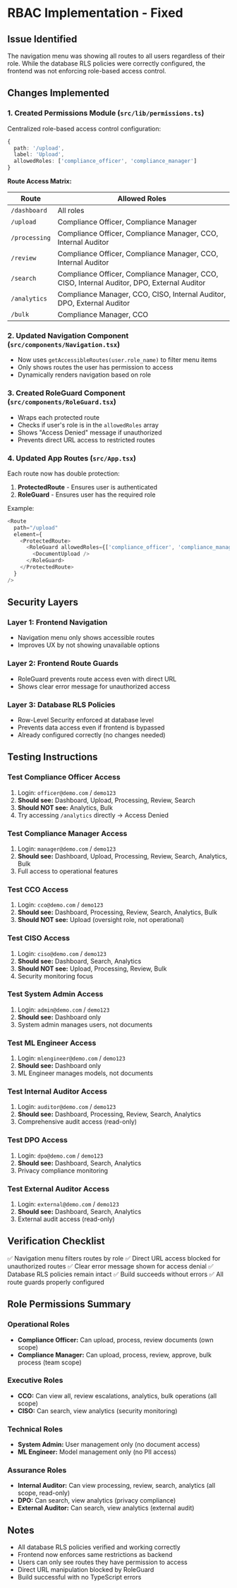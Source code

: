 # RBAC Implementation - Fixed

## Issue Identified

The navigation menu was showing all routes to all users regardless of their role. While the database RLS policies were correctly configured, the frontend was not enforcing role-based access control.

## Changes Implemented

### 1. Created Permissions Module (`src/lib/permissions.ts`)

Centralized role-based access control configuration:

```typescript
{
  path: '/upload',
  label: 'Upload',
  allowedRoles: ['compliance_officer', 'compliance_manager']
}
```

**Route Access Matrix:**

| Route | Allowed Roles |
|-------|--------------|
| `/dashboard` | All roles |
| `/upload` | Compliance Officer, Compliance Manager |
| `/processing` | Compliance Officer, Compliance Manager, CCO, Internal Auditor |
| `/review` | Compliance Officer, Compliance Manager, CCO, Internal Auditor |
| `/search` | Compliance Officer, Compliance Manager, CCO, CISO, Internal Auditor, DPO, External Auditor |
| `/analytics` | Compliance Manager, CCO, CISO, Internal Auditor, DPO, External Auditor |
| `/bulk` | Compliance Manager, CCO |

### 2. Updated Navigation Component (`src/components/Navigation.tsx`)

- Now uses `getAccessibleRoutes(user.role_name)` to filter menu items
- Only shows routes the user has permission to access
- Dynamically renders navigation based on role

### 3. Created RoleGuard Component (`src/components/RoleGuard.tsx`)

- Wraps each protected route
- Checks if user's role is in the `allowedRoles` array
- Shows "Access Denied" message if unauthorized
- Prevents direct URL access to restricted routes

### 4. Updated App Routes (`src/App.tsx`)

Each route now has double protection:
1. **ProtectedRoute** - Ensures user is authenticated
2. **RoleGuard** - Ensures user has the required role

Example:
```typescript
<Route
  path="/upload"
  element={
    <ProtectedRoute>
      <RoleGuard allowedRoles={['compliance_officer', 'compliance_manager']}>
        <DocumentUpload />
      </RoleGuard>
    </ProtectedRoute>
  }
/>
```

## Security Layers

### Layer 1: Frontend Navigation
- Navigation menu only shows accessible routes
- Improves UX by not showing unavailable options

### Layer 2: Frontend Route Guards
- RoleGuard prevents route access even with direct URL
- Shows clear error message for unauthorized access

### Layer 3: Database RLS Policies
- Row-Level Security enforced at database level
- Prevents data access even if frontend is bypassed
- Already configured correctly (no changes needed)

## Testing Instructions

### Test Compliance Officer Access
1. Login: `officer@demo.com` / `demo123`
2. **Should see:** Dashboard, Upload, Processing, Review, Search
3. **Should NOT see:** Analytics, Bulk
4. Try accessing `/analytics` directly → Access Denied

### Test Compliance Manager Access
1. Login: `manager@demo.com` / `demo123`
2. **Should see:** Dashboard, Upload, Processing, Review, Search, Analytics, Bulk
3. Full access to operational features

### Test CCO Access
1. Login: `cco@demo.com` / `demo123`
2. **Should see:** Dashboard, Processing, Review, Search, Analytics, Bulk
3. **Should NOT see:** Upload (oversight role, not operational)

### Test CISO Access
1. Login: `ciso@demo.com` / `demo123`
2. **Should see:** Dashboard, Search, Analytics
3. **Should NOT see:** Upload, Processing, Review, Bulk
4. Security monitoring focus

### Test System Admin Access
1. Login: `admin@demo.com` / `demo123`
2. **Should see:** Dashboard only
3. System admin manages users, not documents

### Test ML Engineer Access
1. Login: `mlengineer@demo.com` / `demo123`
2. **Should see:** Dashboard only
3. ML Engineer manages models, not documents

### Test Internal Auditor Access
1. Login: `auditor@demo.com` / `demo123`
2. **Should see:** Dashboard, Processing, Review, Search, Analytics
3. Comprehensive audit access (read-only)

### Test DPO Access
1. Login: `dpo@demo.com` / `demo123`
2. **Should see:** Dashboard, Search, Analytics
3. Privacy compliance monitoring

### Test External Auditor Access
1. Login: `external@demo.com` / `demo123`
2. **Should see:** Dashboard, Search, Analytics
3. External audit access (read-only)

## Verification Checklist

✅ Navigation menu filters routes by role
✅ Direct URL access blocked for unauthorized routes
✅ Clear error message shown for access denial
✅ Database RLS policies remain intact
✅ Build succeeds without errors
✅ All route guards properly configured

## Role Permissions Summary

### Operational Roles
- **Compliance Officer:** Can upload, process, review documents (own scope)
- **Compliance Manager:** Can upload, process, review, approve, bulk process (team scope)

### Executive Roles
- **CCO:** Can view all, review escalations, analytics, bulk operations (all scope)
- **CISO:** Can search, view analytics (security monitoring)

### Technical Roles
- **System Admin:** User management only (no document access)
- **ML Engineer:** Model management only (no PII access)

### Assurance Roles
- **Internal Auditor:** Can view processing, review, search, analytics (all scope, read-only)
- **DPO:** Can search, view analytics (privacy compliance)
- **External Auditor:** Can search, view analytics (external audit)

## Notes

- All database RLS policies verified and working correctly
- Frontend now enforces same restrictions as backend
- Users can only see routes they have permission to access
- Direct URL manipulation blocked by RoleGuard
- Build successful with no TypeScript errors

